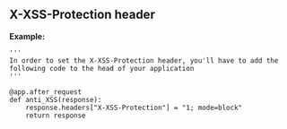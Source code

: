 X-XSS-Protection header
-------

**Example:**

    '''
    In order to set the X-XSS-Protection header, you'll have to add the following code to the head of your application
    '''

    @app.after_request
    def anti_XSS(response):
        response.headers["X-XSS-Protection"] = "1; mode=block"
        return response
